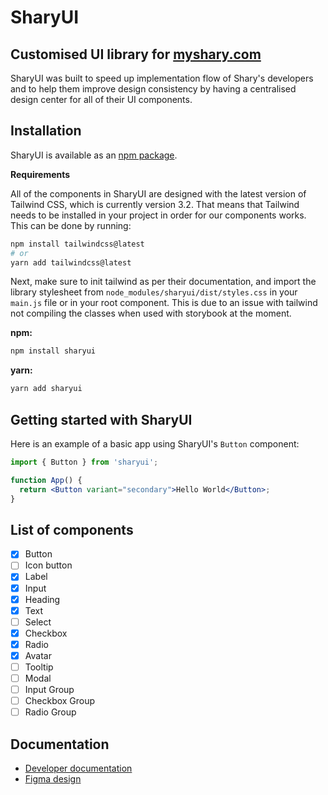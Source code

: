 # SharyUI

## Customised UI library for [myshary.com](https://myshary.com/feed)

SharyUI was built to speed up implementation flow of Shary's developers and to help them improve design consistency by having a centralised design center for all of their UI components.

## Installation

SharyUI is available as an [npm package](https://www.npmjs.com/).

**Requirements**

All of the components in SharyUI are designed with the latest version of Tailwind CSS, which is currently version 3.2. That means that Tailwind needs to be installed in your project in order for our components works. This can be done by running:

```sh
npm install tailwindcss@latest
# or
yarn add tailwindcss@latest
```

Next, make sure to init tailwind as per their documentation, and import the library stylesheet from `node_modules/sharyui/dist/styles.css` in your `main.js` file or in your root component. This is due to an issue with tailwind not compiling the classes when used with storybook at the moment.

**npm:**

```sh
npm install sharyui
```

**yarn:**

```sh
yarn add sharyui
```

## Getting started with SharyUI

Here is an example of a basic app using SharyUI's `Button` component:

```jsx
import { Button } from 'sharyui';

function App() {
  return <Button variant="secondary">Hello World</Button>;
}
```

## List of components

- [x] Button
- [ ] Icon button
- [x] Label
- [x] Input
- [x] Heading
- [x] Text
- [ ] Select
- [x] Checkbox
- [x] Radio
- [x] Avatar
- [ ] Tooltip
- [ ] Modal
- [ ] Input Group
- [ ] Checkbox Group
- [ ] Radio Group

## Documentation

- [Developer documentation](https://placeholder.com)
- [Figma design](https://placeholder.com)
